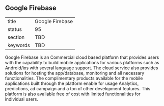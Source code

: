## Google Firebase


|          |                 |
| -------- | --------------- |
| title    | Google Firebase |
| status   | 95              |
| section  | TBD             |
| keywords | TBD             |




Google Firebase is an Commercial cloud based platform that provides
users with the capability to build mobile applications for various
platforms such as Android/ios with several language support. The cloud
service also provides solutions for hosting the app/database, monitoring
and all necessary functionalities. The complimentary products available
for the mobile applications built through the platform enable for usage
Analytics, predictions, ad campaign and a ton of other development
features. This platform is also available free of cost with limited
functionalities for individual users.

